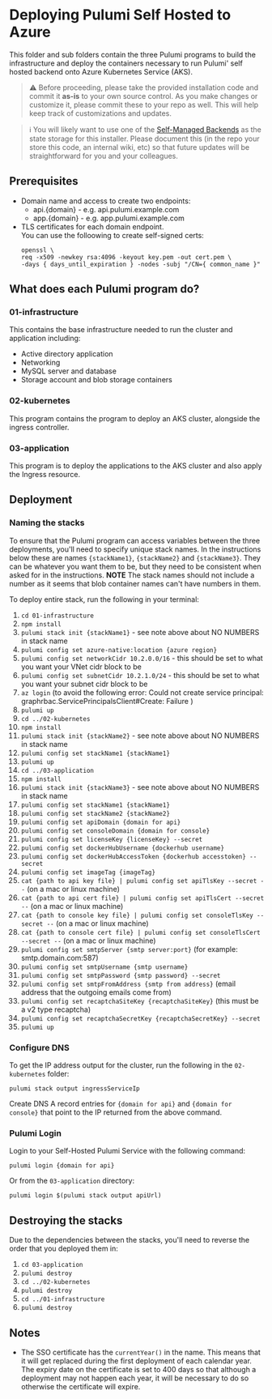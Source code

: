 # Deploying Pulumi Self Hosted to Azure

This folder and sub folders contain the three Pulumi programs to build the infrastructure and deploy the containers necessary to run Pulumi' self hosted backend onto Azure Kubernetes Service (AKS).

> ⚠️ Before proceeding, please take the provided installation code and commit it **as-is** to your own source control. As you make changes or customize it, please commit these to your repo as well. This will help keep track of customizations and updates.

> ℹ️ You will likely want to use one of the [Self-Managed Backends](https://www.pulumi.com/docs/intro/concepts/state/#logging-into-a-self-managed-backend) as the state storage for this installer. Please document this (in the repo your store this code, an internal wiki, etc) so that future updates will be straightforward for you and your colleagues.

## Prerequisites
* Domain name and access to create two endpoints:
  * api.{domain} - e.g. api.pulumi.example.com
  * app.{domain} - e.g. app.pulumi.example.com
* TLS certificates for each domain endpoint.  
You can use the folloowing to create self-signed certs:
  ```
  openssl \
  req -x509 -newkey rsa:4096 -keyout key.pem -out cert.pem \
  -days { days_until_expiration } -nodes -subj "/CN={ common_name }"
  ```

## What does each Pulumi program do?

### 01-infrastructure

This contains the base infrastructure needed to run the cluster and application including: 

* Active directory application
* Networking
* MySQL server and database
* Storage account and blob storage containers

### 02-kubernetes

This program contains the program to deploy an AKS cluster, alongside the ingress controller.

### 03-application

This program is to deploy the applications to the AKS cluster and also apply the Ingress resource.

## Deployment

### Naming the stacks

To ensure that the Pulumi program can access variables between the three deployments, you'll need to specify unique stack names. In the instructions below these are names `{stackName1}`, `{stackName2}` and `{stackName3}`. They can be whatever you want them to be, but they need to be consistent when asked for in the instructions. **NOTE** The stack names should not include a number as it seems that blob container names can't have numbers in them.

To deploy entire stack, run the following in your terminal:

1. `cd 01-infrastructure`
1. `npm install`
1. `pulumi stack init {stackName1}` - see note above about NO NUMBERS in stack name
1. `pulumi config set azure-native:location {azure region}`
1. `pulumi config set networkCidr 10.2.0.0/16` - this should be set to what you want your VNet cidr block to be
1. `pulumi config set subnetCidr 10.2.1.0/24` - this should be set to what you want your subnet cidr block to be
1. `az login` (to avoid the following error: Could not create service principal: graphrbac.ServicePrincipalsClient#Create: Failure )
1. `pulumi up`
1. `cd ../02-kubernetes`
1. `npm install`
1. `pulumi stack init {stackName2}` - see note above about NO NUMBERS in stack name
1. `pulumi config set stackName1 {stackName1}`
1. `pulumi up`
1. `cd ../03-application`
1. `npm install`
1. `pulumi stack init {stackName3}` - see note above about NO NUMBERS in stack name
1. `pulumi config set stackName1 {stackName1}`
1. `pulumi config set stackName2 {stackName2}`
1. `pulumi config set apiDomain {domain for api}`
1. `pulumi config set consoleDomain {domain for console}`
1. `pulumi config set licenseKey {licenseKey} --secret`
1. `pulumi config set dockerHubUsername {dockerhub username}`
1. `pulumi config set dockerHubAccessToken {dockerhub accesstoken} --secret`
1. `pulumi config set imageTag {imageTag}`
1. `cat {path to api key file} | pulumi config set apiTlsKey --secret --` (on a mac or linux machine)
1. `cat {path to api cert file} | pulumi config set apiTlsCert --secret --` (on a mac or linux machine)
1. `cat {path to console key file} | pulumi config set consoleTlsKey --secret --` (on a mac or linux machine)
1. `cat {path to console cert file} | pulumi config set consoleTlsCert --secret --` (on a mac or linux machine)
1. `pulumi config set smtpServer {smtp server:port}` (for example: smtp.domain.com:587)
1. `pulumi config set smtpUsername {smtp username}`
1. `pulumi config set smtpPassword {smtp password} --secret`
1. `pulumi config set smtpFromAddress {smtp from address}` (email address that the outgoing emails come from)
1. `pulumi config set recaptchaSiteKey {recaptchaSiteKey}` (this must be a v2 type recaptcha)
1. `pulumi config set recaptchaSecretKey {recaptchaSecretKey} --secret`
1. `pulumi up`

### Configure DNS

To get the IP address output for the cluster, run the following in the `02-kubernetes` folder: 

```
pulumi stack output ingressServiceIp
```

Create DNS A record entries for `{domain for api}` and `{domain for console}` that point to the IP returned from the above command.

### Pulumi Login

Login to your Self-Hosted Pulumi Service with the following command:

```
pulumi login {domain for api}
```

Or from the `03-application` directory:

```
pulumi login $(pulumi stack output apiUrl)
```

## Destroying the stacks

Due to the dependencies between the stacks, you'll need to reverse the order that you deployed them in:

1. `cd 03-application`
1. `pulumi destroy` 
1. `cd ../02-kubernetes`
1. `pulumi destroy`
1. `cd ../01-infrastructure`
1. `pulumi destroy`

## Notes

* The SSO certificate has the `currentYear()` in the name. This means that it will get replaced during the first deployment of each calendar year. The expiry date on the certificate is set to 400 days so that although a deployment may not happen each year, it will be necessary to do so otherwise the certificate will expire.